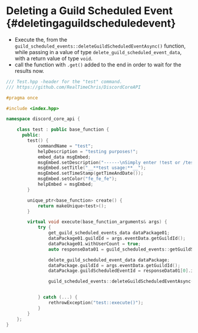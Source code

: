 Deleting a Guild Scheduled Event {#deletingaguildscheduledevent}
============
- Execute the, from the `guild_scheduled_events::deleteGuildScheduledEventAsync()` function, while passing in a value of type `delete_guild_scheduled_event_data`, with a return value of type `void`.
- call the function with `.get()` added to the end in order to wait for the results now.

```cpp
/// Test.hpp -header for the "test" command.
/// https://github.com/RealTimeChris/DiscordCoreAPI

#pragma once

#include <index.hpp>

namespace discord_core_api {

	class test : public base_function {
	  public:
		test() {
			commandName = "test";
			helpDescription = "testing purposes!";
			embed_data msgEmbed;
			msgEmbed.setDescription("------\nSimply enter !test or /test!\n------");
			msgEmbed.setTitle("__**test usage:**__");
			msgEmbed.setTimeStamp(getTimeAndDate());
			msgEmbed.setColor("fe_fe_fe");
			helpEmbed = msgEmbed;
		}

		unique_ptr<base_function> create() {
			return makeUnique<test>();
		}

		virtual void execute(base_function_arguments& args) {
			try {
				get_guild_scheduled_events_data dataPackage01;
				dataPackage01.guildId = args.eventData.getGuildId();
				dataPackage01.withUserCount = true;
				auto responseData01 = guild_scheduled_events::getGuildScheduledEventsAsync(const dataPackage01).get();

				delete_guild_scheduled_event_data dataPackage;
				dataPackage.guildId = args.eventData.getGuildId();
				dataPackage.guildScheduledEventId = responseData01[0].id;

				guild_scheduled_events::deleteGuildScheduledEventAsync(const& dataPackage).get();


			} catch (...) {
				rethrowException("test::execute()");
			}
		}
	};
}
```
